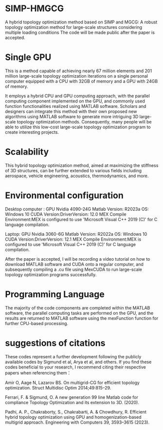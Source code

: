 # SIMP-HMGCG
A hybrid topology optimization method based on SIMP and MGCG: A robust topology optimization method for large-scale structures considering multiple loading conditions
The code will be made public after the paper is accepted.


# Single GPU
This is a method capable of achieving nearly 67 million elements and 201 million large-scale topology optimization iterations on a single personal computer equipped with a CPU with 32GB of memory and a GPU with 24GB of memory. 

It employs a hybrid CPU and GPU computing approach, with the parallel computing component implemented on the GPU, and commonly used function functionalities realized using MATLAB software. Scholars and designers can integrate this method with their own proposed new algorithms using MATLAB software to generate more intriguing 3D large-scale topology optimization methods. Consequently, many people will be able to utilize this low-cost large-scale topology optimization program to create interesting projects.

# Scalability
This hybrid topology optimization method, aimed at maximizing the stiffness of 3D structures, can be further extended to various fields including aerospace, vehicle engineering, acoustics, thermodynamics, and more.

# Environmental configuration
Desktop computer :  GPU Nvidia 4090-24G  Matlab Version: R2023a OS: Windows 10  CUDA Version:DriverVersion: 12.0  MEX Compile Environment:MEX is configured to use 'Microsoft Visual C++ 2019 (C)' for C language compilation.


Laptop: GPU Nvidia 3060-6G  Matlab Version: R2022a OS: Windows 10   CUDA Version:DriverVersion: 12.1   MEX Compile Environment:MEX is configured to use 'Microsoft Visual C++ 2019 (C)' for C language compilation.


After the paper is accepted, I will be recording a video tutorial on how to download MATLAB software and CUDA onto a regular computer, and subsequently compiling a .cu file using MexCUDA to run large-scale topology optimization programs successfully.

# Programming Language
The majority of the code components are completed within the MATLAB software, the parallel computing tasks are performed on the GPU, and the results are returned to MATLAB software using the mexFunction function  for further CPU-based processing. 

# suggestions of citations
These codes represent a further development following the publicly available codes by Sigmund et al, Arya et al, and others. If you find these codes beneficial to your research, I recommend citing their respective papers when referencing them：

Amir O, Aage N, Lazarov BS. On multigrid-CG for efficient topology optimization. Struct Multidisc Optim 2014;49:815–29.

Ferrari, F. & Sigmund, O. A new generation 99 line Matlab code for compliance Topology Optimization and its extension to 3D. (2020).

Padhi, A. P., Chakraborty, S., Chakrabarti, A. & Chowdhury, R. Efficient hybrid topology optimization using GPU and homogenization-based multigrid approach. Engineering with Computers 39, 3593–3615 (2023).

